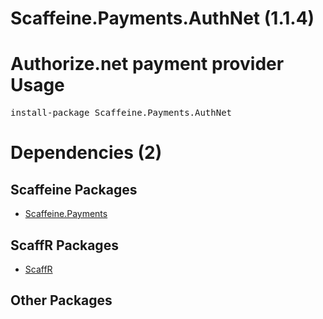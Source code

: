 ﻿Scaffeine.Payments.AuthNet (1.1.4)
======
Authorize.net payment provider
Usage
======
<pre>install-package Scaffeine.Payments.AuthNet</pre>
Dependencies (2)
=====

Scaffeine Packages
------
* [Scaffeine.Payments](https://github.com/wcpro/Scaffeine/tree/master/src/Scaffeine.Payments)

ScaffR Packages
------
* [ScaffR](https://github.com/wcpro/ScaffR/tree/master/src/ScaffR)

Other Packages
------
